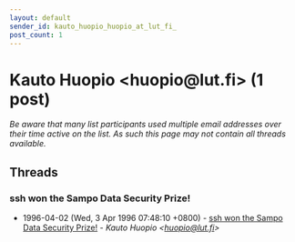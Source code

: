 ```yaml
---
layout: default
sender_id: kauto_huopio_huopio_at_lut_fi_
post_count: 1
---
```


# Kauto Huopio <huopio<span>@</span>lut.fi> (1 post)

_Be aware that many list participants used multiple email addresses over their time active on the list. As such this page may not contain all threads available._

## Threads

### ssh won the Sampo Data Security Prize!
+ 1996-04-02 (Wed, 3 Apr 1996 07:48:10 +0800) - [ssh won the Sampo Data Security Prize!](/archive/1996/04/9f7a1394294f0b32c9efebc209d2480f06c8dd725853752b1cbf87365dcb2f66) - _Kauto Huopio \<huopio@lut.fi\>_

